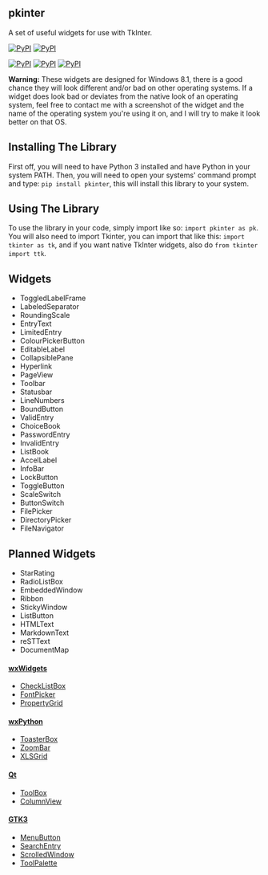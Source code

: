 ## pkinter
A set of useful widgets for use with TkInter.

[![PyPI](https://img.shields.io/pypi/v/pkinter.svg)](https://pypi.python.org/pypi/pkinter)
[![PyPI](https://img.shields.io/pypi/pyversions/pkinter.svg)](https://pypi.python.org/pypi/pkinter)

[![PyPI](https://img.shields.io/pypi/dd/pkinter.svg)](https://pypi.python.org/pypi/pkinter)
[![PyPI](https://img.shields.io/pypi/dw/pkinter.svg)](https://pypi.python.org/pypi/pkinter)
[![PyPI](https://img.shields.io/pypi/dm/pkinter.svg)](https://pypi.python.org/pypi/pkinter)

**Warning:** These widgets are designed for Windows 8.1, there is a good chance they will look different and/or bad on other operating systems.
If a widget does look bad or deviates from the native look of an operating system, feel free to contact me with a screenshot of the widget and the name of the operating system you're using it on, and I will try to make it look better on that OS.

## Installing The Library

First off, you will need to have Python 3 installed and have Python in your system PATH. Then, you will need to open your systems' command prompt and type: `pip install pkinter`, this will install this library to your system.

## Using The Library

To use the library in your code, simply import like so: `import pkinter as pk`.
You will also need to import Tkinter, you can import that like this: `import tkinter as tk`, and if you want native TkInter widgets, also do `from tkinter import ttk`.

## Widgets

- ToggledLabelFrame
- LabeledSeparator
- RoundingScale
- EntryText
- LimitedEntry
- ColourPickerButton
- EditableLabel
- CollapsiblePane
- Hyperlink
- PageView
- Toolbar
- Statusbar
- LineNumbers
- BoundButton
- ValidEntry
- ChoiceBook
- PasswordEntry
- InvalidEntry
- ListBook
- AccelLabel
- InfoBar
- LockButton
- ToggleButton
- ScaleSwitch
- ButtonSwitch
- FilePicker
- DirectoryPicker
- FileNavigator

## Planned Widgets
- StarRating
- RadioListBox
- EmbeddedWindow
- Ribbon
- StickyWindow
- ListButton
- HTMLText
- MarkdownText
- reSTText
- DocumentMap

#### [wxWidgets](http://docs.wxwidgets.org/3.1/page_screenshots.html)
- [CheckListBox](http://docs.wxwidgets.org/3.1/classwx_check_list_box.html)
- [FontPicker](http://docs.wxwidgets.org/3.1/classwx_font_picker_ctrl.html)
- [PropertyGrid](http://docs.wxwidgets.org/3.1/classwx_property_grid.html)

#### [wxPython](https://wxpython.org/Phoenix/docs/html/gallery.html)
- [ToasterBox](https://wxpython.org/Phoenix/docs/html/wx.lib.agw.toasterbox.ToasterBox.html)
- [ZoomBar](https://wxpython.org/Phoenix/docs/html/wx.lib.agw.zoombar.ZoomBar.html)
- [XLSGrid](https://wxpython.org/Phoenix/docs/html/wx.lib.agw.xlsgrid.XLSGrid.html)

#### [Qt](http://doc.qt.io/qt-5/gallery.html)
- [ToolBox](http://doc.qt.io/qt-5/qtoolbox.html)
- [ColumnView](http://doc.qt.io/qt-5/qcolumnview.html)

#### [GTK3](https://developer.gnome.org/gtk3/stable/ch03.html)
- [MenuButton](https://developer.gnome.org/gtk3/stable/GtkMenuButton.html)
- [SearchEntry](https://developer.gnome.org/gtk3/stable/GtkSearchEntry.html)
- [ScrolledWindow](https://developer.gnome.org/gtk3/stable/GtkScrolledWindow.html)
- [ToolPalette](https://developer.gnome.org/gtk3/stable/GtkToolPalette.html)